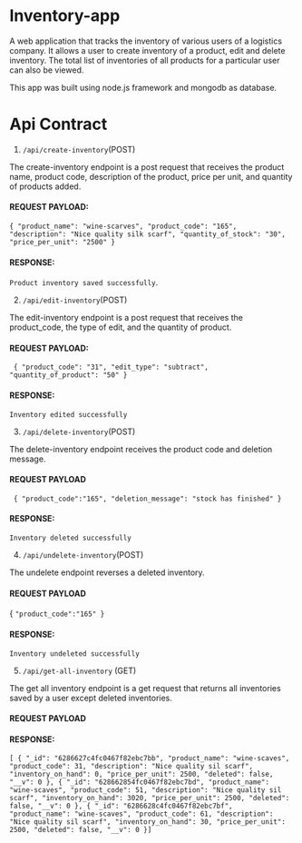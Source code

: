 # Inventory-app
A web application that tracks the inventory of various users of a logistics company.
It allows a user to create inventory of a product, edit and delete inventory. The total list
of inventories of all products for a particular user can also be viewed.

This app was built using node.js framework and mongodb as database.

# Api Contract
1. `/api/create-inventory`(POST)

The create-inventory endpoint is a post request that receives the product name, product code,
description of the product, price per unit, and quantity of products added.

#### REQUEST PAYLOAD:

`{
"product_name": "wine-scarves",
"product_code": "165",
"description": "Nice quality silk scarf",
"quantity_of_stock": "30",
"price_per_unit": "2500"
}`

#### RESPONSE:

`Product inventory saved successfully`.


2. `/api/edit-inventory`(POST)

The edit-inventory endpoint is a post request that receives the product_code, the type of edit, and the quantity of product.

#### REQUEST PAYLOAD:

` {
   "product_code": "31",
   "edit_type": "subtract",
   "quantity_of_product": "50"
   }`

#### RESPONSE:

`Inventory edited successfully`

3. `/api/delete-inventory`(POST)
   
The delete-inventory endpoint receives the product code and deletion message.

#### REQUEST PAYLOAD

` {
"product_code":"165",
"deletion_message": "stock has finished"
}`

#### RESPONSE:

`Inventory deleted successfully`

4. `/api/undelete-inventory`(POST)

The undelete endpoint reverses a deleted inventory.

#### REQUEST PAYLOAD

{
`"product_code":"165"
}`

#### RESPONSE:

`Inventory undeleted successfully`

5. `/api/get-all-inventory` (GET)

The get all inventory endpoint is a get request that returns all inventories saved by a user except deleted inventories.

#### REQUEST PAYLOAD

#### RESPONSE:

`[
{
"_id": "6286627c4fc0467f82ebc7bb",
"product_name": "wine-scaves",
"product_code": 31,
"description": "Nice quality sil scarf",
"inventory_on_hand": 0,
"price_per_unit": 2500,
"deleted": false,
"__v": 0
},
{
"_id": "628662854fc0467f82ebc7bd",
"product_name": "wine-scaves",
"product_code": 51,
"description": "Nice quality sil scarf",
"inventory_on_hand": 3020,
"price_per_unit": 2500,
"deleted": false,
"__v": 0
},
{
"_id": "6286628c4fc0467f82ebc7bf",
"product_name": "wine-scaves",
"product_code": 61,
"description": "Nice quality sil scarf",
"inventory_on_hand": 30,
"price_per_unit": 2500,
"deleted": false,
"__v": 0
}]`